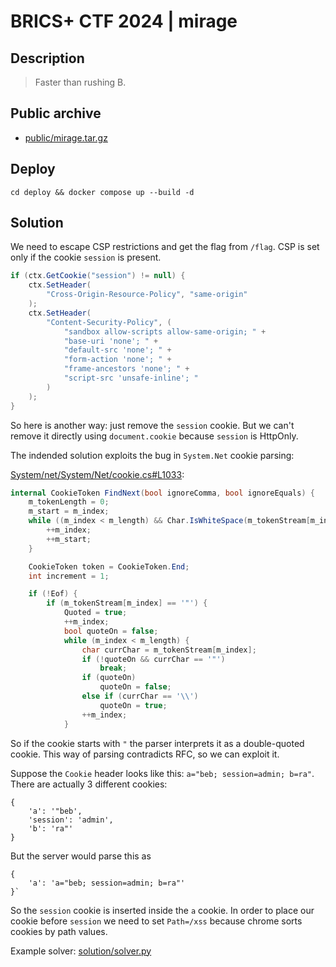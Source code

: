 # BRICS+ CTF 2024 | mirage

## Description

> Faster than rushing B.

## Public archive

- [public/mirage.tar.gz](public/mirage.tar.gz)

## Deploy

```
cd deploy && docker compose up --build -d
```

## Solution

We need to escape CSP restrictions and get the flag from `/flag`. CSP is set only if the cookie `session` is present.

```csharp
if (ctx.GetCookie("session") != null) {
    ctx.SetHeader(
        "Cross-Origin-Resource-Policy", "same-origin"
    );
    ctx.SetHeader(
        "Content-Security-Policy", (
            "sandbox allow-scripts allow-same-origin; " +
            "base-uri 'none'; " +
            "default-src 'none'; " +
            "form-action 'none'; " +
            "frame-ancestors 'none'; " +
            "script-src 'unsafe-inline'; "
        )
    );
}
```

So here is another way: just remove the `session` cookie. But we can't remove it directly using `document.cookie` because `session` is HttpOnly.

The indended solution exploits the bug in `System.Net` cookie parsing:

[System/net/System/Net/cookie.cs#L1033](https://github.com/microsoft/referencesource/blob/51cf7850defa8a17d815b4700b67116e3fa283c2/System/net/System/Net/cookie.cs#L1033):

```csharp
internal CookieToken FindNext(bool ignoreComma, bool ignoreEquals) {
    m_tokenLength = 0;
    m_start = m_index;
    while ((m_index < m_length) && Char.IsWhiteSpace(m_tokenStream[m_index])) {
        ++m_index;
        ++m_start;
    }

    CookieToken token = CookieToken.End;
    int increment = 1;

    if (!Eof) {
        if (m_tokenStream[m_index] == '"') {
            Quoted = true;
            ++m_index;
            bool quoteOn = false;
            while (m_index < m_length) {
                char currChar = m_tokenStream[m_index];
                if (!quoteOn && currChar == '"')
                    break;
                if (quoteOn)
                    quoteOn = false;
                else if (currChar == '\\')
                    quoteOn = true;
                ++m_index;
            }
```

So if the cookie starts with `"` the parser interprets it as a double-quoted cookie. This way of parsing contradicts RFC, so we can exploit it.

Suppose the `Cookie` header looks like this: `a="beb; session=admin; b=ra"`. There are actually 3 different cookies:

```
{
    'a': '"beb',
    'session': 'admin',
    'b': 'ra"'
}
```

But the server would parse this as

```
{
    'a': 'a="beb; session=admin; b=ra"'
}`
```

So the `session` cookie is inserted inside the `a` cookie. In order to place our cookie before `session` we need to set `Path=/xss` because chrome sorts cookies by path values.

Example solver: [solution/solver.py](solution/solver.py)
